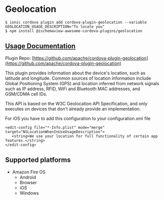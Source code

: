 # Geolocation

```text
$ ionic cordova plugin add cordova-plugin-geolocation --variable GEOLOCATION_USAGE_DESCRIPTION="To locate you"
$ npm install @ischemaview-awesome-cordova-plugins/geolocation
```

## [Usage Documentation](https://danielsogl.gitbook.io/awesome-cordova-plugins/plugins/geolocation/)

Plugin Repo: [https://github.com/apache/cordova-plugin-geolocation](https://github.com/apache/cordova-plugin-geolocation)

This plugin provides information about the device's location, such as latitude and longitude. Common sources of location information include Global Positioning System \(GPS\) and location inferred from network signals such as IP address, RFID, WiFi and Bluetooth MAC addresses, and GSM/CDMA cell IDs.

This API is based on the W3C Geolocation API Specification, and only executes on devices that don't already provide an implementation.

For iOS you have to add this configuration to your configuration.xml file

```markup
<edit-config file="*-Info.plist" mode="merge" target="NSLocationWhenInUseUsageDescription">
   <string>We use your location for full functionality of certain app features.</string>
</edit-config>
```

## Supported platforms

* Amazon Fire OS
  * Android
  * Browser
  * iOS
  * Windows

